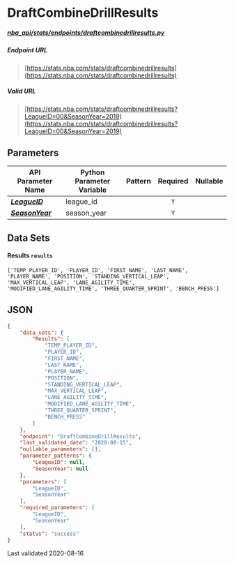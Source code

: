 # DraftCombineDrillResults
##### [nba_api/stats/endpoints/draftcombinedrillresults.py](https://github.com/swar/nba_api/blob/master/src/nba_api/stats/endpoints/draftcombinedrillresults.py)

##### Endpoint URL
>[https://stats.nba.com/stats/draftcombinedrillresults](https://stats.nba.com/stats/draftcombinedrillresults)

##### Valid URL
>[https://stats.nba.com/stats/draftcombinedrillresults?LeagueID=00&SeasonYear=2019](https://stats.nba.com/stats/draftcombinedrillresults?LeagueID=00&SeasonYear=2019)

## Parameters
API Parameter Name | Python Parameter Variable | Pattern | Required | Nullable
------------ | ------------ | :-----------: | :---: | :---:
[_**LeagueID**_](https://github.com/swar/nba_api/blob/master/docs/nba_api/stats/library/parameters.md#LeagueID) | league_id |  | `Y` |  | 
[_**SeasonYear**_](https://github.com/swar/nba_api/blob/master/docs/nba_api/stats/library/parameters.md#SeasonYear) | season_year |  | `Y` |  | 

## Data Sets
#### Results `results`
```text
['TEMP_PLAYER_ID', 'PLAYER_ID', 'FIRST_NAME', 'LAST_NAME', 'PLAYER_NAME', 'POSITION', 'STANDING_VERTICAL_LEAP', 'MAX_VERTICAL_LEAP', 'LANE_AGILITY_TIME', 'MODIFIED_LANE_AGILITY_TIME', 'THREE_QUARTER_SPRINT', 'BENCH_PRESS']
```


## JSON
```json
{
    "data_sets": {
        "Results": [
            "TEMP_PLAYER_ID",
            "PLAYER_ID",
            "FIRST_NAME",
            "LAST_NAME",
            "PLAYER_NAME",
            "POSITION",
            "STANDING_VERTICAL_LEAP",
            "MAX_VERTICAL_LEAP",
            "LANE_AGILITY_TIME",
            "MODIFIED_LANE_AGILITY_TIME",
            "THREE_QUARTER_SPRINT",
            "BENCH_PRESS"
        ]
    },
    "endpoint": "DraftCombineDrillResults",
    "last_validated_date": "2020-08-15",
    "nullable_parameters": [],
    "parameter_patterns": {
        "LeagueID": null,
        "SeasonYear": null
    },
    "parameters": [
        "LeagueID",
        "SeasonYear"
    ],
    "required_parameters": [
        "LeagueID",
        "SeasonYear"
    ],
    "status": "success"
}
```

Last validated 2020-08-16